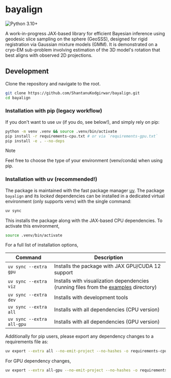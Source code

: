 # bayalign
![Python 3.10+](https://img.shields.io/badge/Python-3.10%2B-blue?logo=python&logoColor=white)

A work-in-progress JAX-based library for efficient Bayesian inference using geodesic slice sampling on the sphere (GeoSSS), designed for rigid registration via Gaussian mixture models (GMM). It is demonstrated on a cryo-EM sub-problem involving estimation of the 3D model's rotation that best aligns with observed 2D projections. 

## Development

Clone the repository and navigate to the root.

```bash
git clone https://github.com/ShantanuKodgirwar/bayalign.git
cd bayalign
```

### Installation with pip (legacy workflow)

If you don't want to use uv (if you do, see below!), and simply rely on pip:

```bash
python -m venv .venv && source .venv/bin/activate
pip install -r requirements-cpu.txt # or via `requirements-gpu.txt`
pip install -e . --no-deps
```

> [!NOTE]  
> Feel free to choose the type of your environment (venv/conda) when using pip.

### Installation with uv (recommended!)

The package is maintained with the fast package manager [uv](https://github.com/astral-sh/uv). The package `bayalign` and its *locked* dependencies can be installed in a dedicated virtual environment (only supports venv) with the single command:

```bash
uv sync
```

This installs the package along with the JAX-based CPU dependencies. To activate this environment, 

```bash
source .venv/bin/activate
```

For a full list of installation options,

| Command                   | Description                                       |
| ------------------------- | ------------------------------------------------- |
| `uv sync --extra gpu`     | Installs the package with JAX GPU/CUDA 12 support |
| `uv sync --extra viz`     | Installs with visualization dependencies (running files from the [examples](examples/) directory)          |
| `uv sync --extra dev`     | Installs with development tools                   |
| `uv sync --extra all`     | Installs with all dependencies (CPU version)      |
| `uv sync --extra all-gpu` | Installs with all dependencies (GPU version)      |


Additionally for pip users, please export any dependency changes to a requirements file as:

```bash
uv export --extra all --no-emit-project --no-hashes -o requirements-cpu.txt
```

For GPU dependency changes, 

```bash
uv export --extra all-gpu --no-emit-project --no-hashes -o requirements-gpu.txt
```
